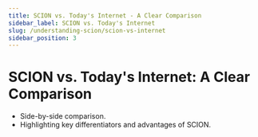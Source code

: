 ```yaml
---
title: SCION vs. Today's Internet - A Clear Comparison
sidebar_label: SCION vs. Today's Internet
slug: /understanding-scion/scion-vs-internet
sidebar_position: 3
---
```

# SCION vs. Today's Internet: A Clear Comparison
- Side-by-side comparison.
- Highlighting key differentiators and advantages of SCION.
